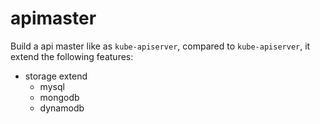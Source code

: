 # apimaster

Build a api master like as `kube-apiserver`, compared to `kube-apiserver`, it extend the following features:

- storage extend
  - mysql
  - mongodb
  - dynamodb